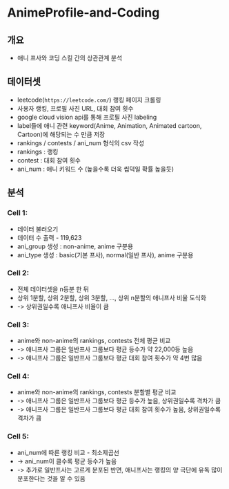 # AnimeProfile-and-Coding

## 개요
- 애니 프사와 코딩 스킬 간의 상관관계 분석

## 데이터셋
- leetcode(`https://leetcode.com/`) 랭킹 페이지 크롤링
- 사용자 랭킹, 프로필 사진 URL, 대회 참여 횟수
- google cloud vision api를 통해 프로필 사진 labeling
- label들에 애니 관련 keyword(Anime, Animation, Animated cartoon, Cartoon)에 해당되는 수 만큼 저장
- rankings / contests / ani_num 형식의 csv 작성
- rankings : 랭킹
- contest : 대회 참여 횟수
- ani_num : 애니 키워드 수 (높을수록 더욱 씹덕일 확률 높을듯)

## 분석
### Cell 1:
- 데이터 불러오기
- 데이터 수 출력 - 119,623
- ani_group 생성 : non-anime, anime 구분용
- ani_type 생성 : basic(기본 프사), normal(일반 프사), anime 구분용

### Cell 2:
- 전체 데이터셋을 n등분 한 뒤
- 상위 1분할, 상위 2분할, 상위 3분할, ..., 상위 n분할의 애니프사 비율 도식화
- -> 상위권일수록 애니프사 비율이 큼

### Cell 3:
- anime와 non-anime의 rankings, contests 전체 평균 비교
- -> 애니프사 그룹은 일반프사 그룹보다 평균 등수가 약 22,000등 높음
- -> 애니프사 그룹은 일반프사 그룹보다 평균 대회 참여 횟수가 약 4번 많음

### Cell 4:
- anime와 non-anime의 rankings, contests 분할별 평균 비교
- -> 애니프사 그룹은 일반프사 그룹보다 평균 등수가 높음, 상위권일수록 격차가 큼
- -> 애니프사 그룹은 일반프사 그룹보다 평균 대회 참여 횟수가 높음, 상위권일수록 격차가 큼

### Cell 5:
- ani_num에 따른 랭킹 비교 - 최소제곱선
- -> ani_num이 클수록 평균 등수가 높음
- -> 추가로 일반프사는 고르게 분포된 반면, 애니프사는 랭킹의 양 극단에 유독 많이 분포한다는 것을 알 수 있음
